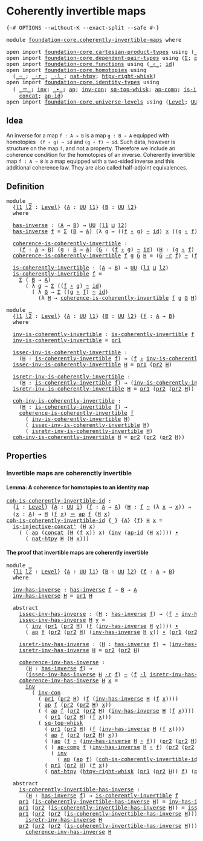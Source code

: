 # Coherently invertible maps

<pre class="Agda"><a id="39" class="Symbol">{-#</a> <a id="43" class="Keyword">OPTIONS</a> <a id="51" class="Pragma">--without-K</a> <a id="63" class="Pragma">--exact-split</a> <a id="77" class="Pragma">--safe</a> <a id="84" class="Symbol">#-}</a>

<a id="89" class="Keyword">module</a> <a id="96" href="foundation-core.coherently-invertible-maps.html" class="Module">foundation-core.coherently-invertible-maps</a> <a id="139" class="Keyword">where</a>

<a id="146" class="Keyword">open</a> <a id="151" class="Keyword">import</a> <a id="158" href="foundation-core.cartesian-product-types.html" class="Module">foundation-core.cartesian-product-types</a> <a id="198" class="Keyword">using</a> <a id="204" class="Symbol">(</a><a id="205" href="foundation-core.cartesian-product-types.html#577" class="Function Operator">_×_</a><a id="208" class="Symbol">)</a>
<a id="210" class="Keyword">open</a> <a id="215" class="Keyword">import</a> <a id="222" href="foundation-core.dependent-pair-types.html" class="Module">foundation-core.dependent-pair-types</a> <a id="259" class="Keyword">using</a> <a id="265" class="Symbol">(</a><a id="266" href="foundation-core.dependent-pair-types.html#502" class="Record">Σ</a><a id="267" class="Symbol">;</a> <a id="269" href="foundation-core.dependent-pair-types.html#575" class="InductiveConstructor">pair</a><a id="273" class="Symbol">;</a> <a id="275" href="foundation-core.dependent-pair-types.html#592" class="Field">pr1</a><a id="278" class="Symbol">;</a> <a id="280" href="foundation-core.dependent-pair-types.html#604" class="Field">pr2</a><a id="283" class="Symbol">)</a>
<a id="285" class="Keyword">open</a> <a id="290" class="Keyword">import</a> <a id="297" href="foundation-core.functions.html" class="Module">foundation-core.functions</a> <a id="323" class="Keyword">using</a> <a id="329" class="Symbol">(</a><a id="330" href="foundation-core.functions.html#407" class="Function Operator">_∘_</a><a id="333" class="Symbol">;</a> <a id="335" href="foundation-core.functions.html#309" class="Function">id</a><a id="337" class="Symbol">)</a>
<a id="339" class="Keyword">open</a> <a id="344" class="Keyword">import</a> <a id="351" href="foundation-core.homotopies.html" class="Module">foundation-core.homotopies</a> <a id="378" class="Keyword">using</a>
  <a id="386" class="Symbol">(</a><a id="387" href="foundation-core.homotopies.html#614" class="Function Operator">_~_</a><a id="390" class="Symbol">;</a> <a id="392" href="foundation-core.homotopies.html#2070" class="Function Operator">_·r_</a><a id="396" class="Symbol">;</a> <a id="398" href="foundation-core.homotopies.html#1864" class="Function Operator">_·l_</a><a id="402" class="Symbol">;</a> <a id="404" href="foundation-core.homotopies.html#3526" class="Function">nat-htpy</a><a id="412" class="Symbol">;</a> <a id="414" href="foundation-core.homotopies.html#1888" class="Function">htpy-right-whisk</a><a id="430" class="Symbol">)</a>
<a id="432" class="Keyword">open</a> <a id="437" class="Keyword">import</a> <a id="444" href="foundation-core.identity-types.html" class="Module">foundation-core.identity-types</a> <a id="475" class="Keyword">using</a>
  <a id="483" class="Symbol">(</a> <a id="485" href="foundation-core.identity-types.html#1852" class="Function Operator">_＝_</a><a id="488" class="Symbol">;</a> <a id="490" href="foundation-core.identity-types.html#2716" class="Function">inv</a><a id="493" class="Symbol">;</a> <a id="495" href="foundation-core.identity-types.html#2412" class="Function Operator">_∙_</a><a id="498" class="Symbol">;</a> <a id="500" href="foundation-core.identity-types.html#3990" class="Function">ap</a><a id="502" class="Symbol">;</a> <a id="504" href="foundation-core.identity-types.html#4552" class="Function">inv-con</a><a id="511" class="Symbol">;</a> <a id="513" href="foundation-core.identity-types.html#5372" class="Function">sq-top-whisk</a><a id="525" class="Symbol">;</a> <a id="527" href="foundation-core.identity-types.html#4250" class="Function">ap-comp</a><a id="534" class="Symbol">;</a> <a id="536" href="foundation-core.identity-types.html#3775" class="Function">is-injective-concat&#39;</a><a id="556" class="Symbol">;</a>
    <a id="562" href="foundation-core.identity-types.html#2472" class="Function">concat</a><a id="568" class="Symbol">;</a> <a id="570" href="foundation-core.identity-types.html#4153" class="Function">ap-id</a><a id="575" class="Symbol">)</a>
<a id="577" class="Keyword">open</a> <a id="582" class="Keyword">import</a> <a id="589" href="foundation-core.universe-levels.html" class="Module">foundation-core.universe-levels</a> <a id="621" class="Keyword">using</a> <a id="627" class="Symbol">(</a><a id="628" href="Agda.Primitive.html#597" class="Postulate">Level</a><a id="633" class="Symbol">;</a> <a id="635" href="foundation-core.universe-levels.html#222" class="Primitive">UU</a><a id="637" class="Symbol">;</a> <a id="639" href="Agda.Primitive.html#810" class="Primitive Operator">_⊔_</a><a id="642" class="Symbol">)</a>
</pre>
## Idea

An inverse for a map `f : A → B` is a map `g : B → A` equipped with homotopies `
(f ∘ g) ~ id` and `(g ∘ f) ~ id`. Such data, however is structure on the map `f`, and not a property. Therefore we include an coherence condition for the homotopies of an inverse. Coherently invertible map `f : A → B` is a map equipped with a two-sided inverse and this additional coherence law. They are also called half-adjoint equivalences.

## Definition

<pre class="Agda"><a id="1107" class="Keyword">module</a> <a id="1114" href="foundation-core.coherently-invertible-maps.html#1114" class="Module">_</a>
  <a id="1118" class="Symbol">{</a><a id="1119" href="foundation-core.coherently-invertible-maps.html#1119" class="Bound">l1</a> <a id="1122" href="foundation-core.coherently-invertible-maps.html#1122" class="Bound">l2</a> <a id="1125" class="Symbol">:</a> <a id="1127" href="Agda.Primitive.html#597" class="Postulate">Level</a><a id="1132" class="Symbol">}</a> <a id="1134" class="Symbol">{</a><a id="1135" href="foundation-core.coherently-invertible-maps.html#1135" class="Bound">A</a> <a id="1137" class="Symbol">:</a> <a id="1139" href="foundation-core.universe-levels.html#222" class="Primitive">UU</a> <a id="1142" href="foundation-core.coherently-invertible-maps.html#1119" class="Bound">l1</a><a id="1144" class="Symbol">}</a> <a id="1146" class="Symbol">{</a><a id="1147" href="foundation-core.coherently-invertible-maps.html#1147" class="Bound">B</a> <a id="1149" class="Symbol">:</a> <a id="1151" href="foundation-core.universe-levels.html#222" class="Primitive">UU</a> <a id="1154" href="foundation-core.coherently-invertible-maps.html#1122" class="Bound">l2</a><a id="1156" class="Symbol">}</a>
  <a id="1160" class="Keyword">where</a>

  <a id="1169" href="foundation-core.coherently-invertible-maps.html#1169" class="Function">has-inverse</a> <a id="1181" class="Symbol">:</a> <a id="1183" class="Symbol">(</a><a id="1184" href="foundation-core.coherently-invertible-maps.html#1135" class="Bound">A</a> <a id="1186" class="Symbol">→</a> <a id="1188" href="foundation-core.coherently-invertible-maps.html#1147" class="Bound">B</a><a id="1189" class="Symbol">)</a> <a id="1191" class="Symbol">→</a> <a id="1193" href="foundation-core.universe-levels.html#222" class="Primitive">UU</a> <a id="1196" class="Symbol">(</a><a id="1197" href="foundation-core.coherently-invertible-maps.html#1119" class="Bound">l1</a> <a id="1200" href="Agda.Primitive.html#810" class="Primitive Operator">⊔</a> <a id="1202" href="foundation-core.coherently-invertible-maps.html#1122" class="Bound">l2</a><a id="1204" class="Symbol">)</a>
  <a id="1208" href="foundation-core.coherently-invertible-maps.html#1169" class="Function">has-inverse</a> <a id="1220" href="foundation-core.coherently-invertible-maps.html#1220" class="Bound">f</a> <a id="1222" class="Symbol">=</a> <a id="1224" href="foundation-core.dependent-pair-types.html#502" class="Record">Σ</a> <a id="1226" class="Symbol">(</a><a id="1227" href="foundation-core.coherently-invertible-maps.html#1147" class="Bound">B</a> <a id="1229" class="Symbol">→</a> <a id="1231" href="foundation-core.coherently-invertible-maps.html#1135" class="Bound">A</a><a id="1232" class="Symbol">)</a> <a id="1234" class="Symbol">(λ</a> <a id="1237" href="foundation-core.coherently-invertible-maps.html#1237" class="Bound">g</a> <a id="1239" class="Symbol">→</a> <a id="1241" class="Symbol">((</a><a id="1243" href="foundation-core.coherently-invertible-maps.html#1220" class="Bound">f</a> <a id="1245" href="foundation-core.functions.html#407" class="Function Operator">∘</a> <a id="1247" href="foundation-core.coherently-invertible-maps.html#1237" class="Bound">g</a><a id="1248" class="Symbol">)</a> <a id="1250" href="foundation-core.homotopies.html#614" class="Function Operator">~</a> <a id="1252" href="foundation-core.functions.html#309" class="Function">id</a><a id="1254" class="Symbol">)</a> <a id="1256" href="foundation-core.cartesian-product-types.html#577" class="Function Operator">×</a> <a id="1258" class="Symbol">((</a><a id="1260" href="foundation-core.coherently-invertible-maps.html#1237" class="Bound">g</a> <a id="1262" href="foundation-core.functions.html#407" class="Function Operator">∘</a> <a id="1264" href="foundation-core.coherently-invertible-maps.html#1220" class="Bound">f</a><a id="1265" class="Symbol">)</a> <a id="1267" href="foundation-core.homotopies.html#614" class="Function Operator">~</a> <a id="1269" href="foundation-core.functions.html#309" class="Function">id</a><a id="1271" class="Symbol">))</a>
  
  <a id="1279" href="foundation-core.coherently-invertible-maps.html#1279" class="Function">coherence-is-coherently-invertible</a> <a id="1314" class="Symbol">:</a>
    <a id="1320" class="Symbol">(</a><a id="1321" href="foundation-core.coherently-invertible-maps.html#1321" class="Bound">f</a> <a id="1323" class="Symbol">:</a> <a id="1325" href="foundation-core.coherently-invertible-maps.html#1135" class="Bound">A</a> <a id="1327" class="Symbol">→</a> <a id="1329" href="foundation-core.coherently-invertible-maps.html#1147" class="Bound">B</a><a id="1330" class="Symbol">)</a> <a id="1332" class="Symbol">(</a><a id="1333" href="foundation-core.coherently-invertible-maps.html#1333" class="Bound">g</a> <a id="1335" class="Symbol">:</a> <a id="1337" href="foundation-core.coherently-invertible-maps.html#1147" class="Bound">B</a> <a id="1339" class="Symbol">→</a> <a id="1341" href="foundation-core.coherently-invertible-maps.html#1135" class="Bound">A</a><a id="1342" class="Symbol">)</a> <a id="1344" class="Symbol">(</a><a id="1345" href="foundation-core.coherently-invertible-maps.html#1345" class="Bound">G</a> <a id="1347" class="Symbol">:</a> <a id="1349" class="Symbol">(</a><a id="1350" href="foundation-core.coherently-invertible-maps.html#1321" class="Bound">f</a> <a id="1352" href="foundation-core.functions.html#407" class="Function Operator">∘</a> <a id="1354" href="foundation-core.coherently-invertible-maps.html#1333" class="Bound">g</a><a id="1355" class="Symbol">)</a> <a id="1357" href="foundation-core.homotopies.html#614" class="Function Operator">~</a> <a id="1359" href="foundation-core.functions.html#309" class="Function">id</a><a id="1361" class="Symbol">)</a> <a id="1363" class="Symbol">(</a><a id="1364" href="foundation-core.coherently-invertible-maps.html#1364" class="Bound">H</a> <a id="1366" class="Symbol">:</a> <a id="1368" class="Symbol">(</a><a id="1369" href="foundation-core.coherently-invertible-maps.html#1333" class="Bound">g</a> <a id="1371" href="foundation-core.functions.html#407" class="Function Operator">∘</a> <a id="1373" href="foundation-core.coherently-invertible-maps.html#1321" class="Bound">f</a><a id="1374" class="Symbol">)</a> <a id="1376" href="foundation-core.homotopies.html#614" class="Function Operator">~</a> <a id="1378" href="foundation-core.functions.html#309" class="Function">id</a><a id="1380" class="Symbol">)</a> <a id="1382" class="Symbol">→</a> <a id="1384" href="foundation-core.universe-levels.html#222" class="Primitive">UU</a> <a id="1387" class="Symbol">(</a><a id="1388" href="foundation-core.coherently-invertible-maps.html#1119" class="Bound">l1</a> <a id="1391" href="Agda.Primitive.html#810" class="Primitive Operator">⊔</a> <a id="1393" href="foundation-core.coherently-invertible-maps.html#1122" class="Bound">l2</a><a id="1395" class="Symbol">)</a>
  <a id="1399" href="foundation-core.coherently-invertible-maps.html#1279" class="Function">coherence-is-coherently-invertible</a> <a id="1434" href="foundation-core.coherently-invertible-maps.html#1434" class="Bound">f</a> <a id="1436" href="foundation-core.coherently-invertible-maps.html#1436" class="Bound">g</a> <a id="1438" href="foundation-core.coherently-invertible-maps.html#1438" class="Bound">G</a> <a id="1440" href="foundation-core.coherently-invertible-maps.html#1440" class="Bound">H</a> <a id="1442" class="Symbol">=</a> <a id="1444" class="Symbol">(</a><a id="1445" href="foundation-core.coherently-invertible-maps.html#1438" class="Bound">G</a> <a id="1447" href="foundation-core.homotopies.html#2070" class="Function Operator">·r</a> <a id="1450" href="foundation-core.coherently-invertible-maps.html#1434" class="Bound">f</a><a id="1451" class="Symbol">)</a> <a id="1453" href="foundation-core.homotopies.html#614" class="Function Operator">~</a> <a id="1455" class="Symbol">(</a><a id="1456" href="foundation-core.coherently-invertible-maps.html#1434" class="Bound">f</a> <a id="1458" href="foundation-core.homotopies.html#1864" class="Function Operator">·l</a> <a id="1461" href="foundation-core.coherently-invertible-maps.html#1440" class="Bound">H</a><a id="1462" class="Symbol">)</a>

  <a id="1467" href="foundation-core.coherently-invertible-maps.html#1467" class="Function">is-coherently-invertible</a> <a id="1492" class="Symbol">:</a> <a id="1494" class="Symbol">(</a><a id="1495" href="foundation-core.coherently-invertible-maps.html#1135" class="Bound">A</a> <a id="1497" class="Symbol">→</a> <a id="1499" href="foundation-core.coherently-invertible-maps.html#1147" class="Bound">B</a><a id="1500" class="Symbol">)</a> <a id="1502" class="Symbol">→</a> <a id="1504" href="foundation-core.universe-levels.html#222" class="Primitive">UU</a> <a id="1507" class="Symbol">(</a><a id="1508" href="foundation-core.coherently-invertible-maps.html#1119" class="Bound">l1</a> <a id="1511" href="Agda.Primitive.html#810" class="Primitive Operator">⊔</a> <a id="1513" href="foundation-core.coherently-invertible-maps.html#1122" class="Bound">l2</a><a id="1515" class="Symbol">)</a>
  <a id="1519" href="foundation-core.coherently-invertible-maps.html#1467" class="Function">is-coherently-invertible</a> <a id="1544" href="foundation-core.coherently-invertible-maps.html#1544" class="Bound">f</a> <a id="1546" class="Symbol">=</a>
    <a id="1552" href="foundation-core.dependent-pair-types.html#502" class="Record">Σ</a> <a id="1554" class="Symbol">(</a> <a id="1556" href="foundation-core.coherently-invertible-maps.html#1147" class="Bound">B</a> <a id="1558" class="Symbol">→</a> <a id="1560" href="foundation-core.coherently-invertible-maps.html#1135" class="Bound">A</a><a id="1561" class="Symbol">)</a>
      <a id="1569" class="Symbol">(</a> <a id="1571" class="Symbol">λ</a> <a id="1573" href="foundation-core.coherently-invertible-maps.html#1573" class="Bound">g</a> <a id="1575" class="Symbol">→</a> <a id="1577" href="foundation-core.dependent-pair-types.html#502" class="Record">Σ</a> <a id="1579" class="Symbol">((</a><a id="1581" href="foundation-core.coherently-invertible-maps.html#1544" class="Bound">f</a> <a id="1583" href="foundation-core.functions.html#407" class="Function Operator">∘</a> <a id="1585" href="foundation-core.coherently-invertible-maps.html#1573" class="Bound">g</a><a id="1586" class="Symbol">)</a> <a id="1588" href="foundation-core.homotopies.html#614" class="Function Operator">~</a> <a id="1590" href="foundation-core.functions.html#309" class="Function">id</a><a id="1592" class="Symbol">)</a>
        <a id="1602" class="Symbol">(</a> <a id="1604" class="Symbol">λ</a> <a id="1606" href="foundation-core.coherently-invertible-maps.html#1606" class="Bound">G</a> <a id="1608" class="Symbol">→</a> <a id="1610" href="foundation-core.dependent-pair-types.html#502" class="Record">Σ</a> <a id="1612" class="Symbol">((</a><a id="1614" href="foundation-core.coherently-invertible-maps.html#1573" class="Bound">g</a> <a id="1616" href="foundation-core.functions.html#407" class="Function Operator">∘</a> <a id="1618" href="foundation-core.coherently-invertible-maps.html#1544" class="Bound">f</a><a id="1619" class="Symbol">)</a> <a id="1621" href="foundation-core.homotopies.html#614" class="Function Operator">~</a> <a id="1623" href="foundation-core.functions.html#309" class="Function">id</a><a id="1625" class="Symbol">)</a>
          <a id="1637" class="Symbol">(λ</a> <a id="1640" href="foundation-core.coherently-invertible-maps.html#1640" class="Bound">H</a> <a id="1642" class="Symbol">→</a> <a id="1644" href="foundation-core.coherently-invertible-maps.html#1279" class="Function">coherence-is-coherently-invertible</a> <a id="1679" href="foundation-core.coherently-invertible-maps.html#1544" class="Bound">f</a> <a id="1681" href="foundation-core.coherently-invertible-maps.html#1573" class="Bound">g</a> <a id="1683" href="foundation-core.coherently-invertible-maps.html#1606" class="Bound">G</a> <a id="1685" href="foundation-core.coherently-invertible-maps.html#1640" class="Bound">H</a><a id="1686" class="Symbol">)))</a>

<a id="1691" class="Keyword">module</a> <a id="1698" href="foundation-core.coherently-invertible-maps.html#1698" class="Module">_</a>
  <a id="1702" class="Symbol">{</a><a id="1703" href="foundation-core.coherently-invertible-maps.html#1703" class="Bound">l1</a> <a id="1706" href="foundation-core.coherently-invertible-maps.html#1706" class="Bound">l2</a> <a id="1709" class="Symbol">:</a> <a id="1711" href="Agda.Primitive.html#597" class="Postulate">Level</a><a id="1716" class="Symbol">}</a> <a id="1718" class="Symbol">{</a><a id="1719" href="foundation-core.coherently-invertible-maps.html#1719" class="Bound">A</a> <a id="1721" class="Symbol">:</a> <a id="1723" href="foundation-core.universe-levels.html#222" class="Primitive">UU</a> <a id="1726" href="foundation-core.coherently-invertible-maps.html#1703" class="Bound">l1</a><a id="1728" class="Symbol">}</a> <a id="1730" class="Symbol">{</a><a id="1731" href="foundation-core.coherently-invertible-maps.html#1731" class="Bound">B</a> <a id="1733" class="Symbol">:</a> <a id="1735" href="foundation-core.universe-levels.html#222" class="Primitive">UU</a> <a id="1738" href="foundation-core.coherently-invertible-maps.html#1706" class="Bound">l2</a><a id="1740" class="Symbol">}</a> <a id="1742" class="Symbol">{</a><a id="1743" href="foundation-core.coherently-invertible-maps.html#1743" class="Bound">f</a> <a id="1745" class="Symbol">:</a> <a id="1747" href="foundation-core.coherently-invertible-maps.html#1719" class="Bound">A</a> <a id="1749" class="Symbol">→</a> <a id="1751" href="foundation-core.coherently-invertible-maps.html#1731" class="Bound">B</a><a id="1752" class="Symbol">}</a>
  <a id="1756" class="Keyword">where</a>

  <a id="1765" href="foundation-core.coherently-invertible-maps.html#1765" class="Function">inv-is-coherently-invertible</a> <a id="1794" class="Symbol">:</a> <a id="1796" href="foundation-core.coherently-invertible-maps.html#1467" class="Function">is-coherently-invertible</a> <a id="1821" href="foundation-core.coherently-invertible-maps.html#1743" class="Bound">f</a> <a id="1823" class="Symbol">→</a> <a id="1825" href="foundation-core.coherently-invertible-maps.html#1731" class="Bound">B</a> <a id="1827" class="Symbol">→</a> <a id="1829" href="foundation-core.coherently-invertible-maps.html#1719" class="Bound">A</a>
  <a id="1833" href="foundation-core.coherently-invertible-maps.html#1765" class="Function">inv-is-coherently-invertible</a> <a id="1862" class="Symbol">=</a> <a id="1864" href="foundation-core.dependent-pair-types.html#592" class="Field">pr1</a>

  <a id="1871" href="foundation-core.coherently-invertible-maps.html#1871" class="Function">issec-inv-is-coherently-invertible</a> <a id="1906" class="Symbol">:</a>
    <a id="1912" class="Symbol">(</a><a id="1913" href="foundation-core.coherently-invertible-maps.html#1913" class="Bound">H</a> <a id="1915" class="Symbol">:</a> <a id="1917" href="foundation-core.coherently-invertible-maps.html#1467" class="Function">is-coherently-invertible</a> <a id="1942" href="foundation-core.coherently-invertible-maps.html#1743" class="Bound">f</a><a id="1943" class="Symbol">)</a> <a id="1945" class="Symbol">→</a> <a id="1947" class="Symbol">(</a><a id="1948" href="foundation-core.coherently-invertible-maps.html#1743" class="Bound">f</a> <a id="1950" href="foundation-core.functions.html#407" class="Function Operator">∘</a> <a id="1952" href="foundation-core.coherently-invertible-maps.html#1765" class="Function">inv-is-coherently-invertible</a> <a id="1981" href="foundation-core.coherently-invertible-maps.html#1913" class="Bound">H</a><a id="1982" class="Symbol">)</a> <a id="1984" href="foundation-core.homotopies.html#614" class="Function Operator">~</a> <a id="1986" href="foundation-core.functions.html#309" class="Function">id</a>
  <a id="1991" href="foundation-core.coherently-invertible-maps.html#1871" class="Function">issec-inv-is-coherently-invertible</a> <a id="2026" href="foundation-core.coherently-invertible-maps.html#2026" class="Bound">H</a> <a id="2028" class="Symbol">=</a> <a id="2030" href="foundation-core.dependent-pair-types.html#592" class="Field">pr1</a> <a id="2034" class="Symbol">(</a><a id="2035" href="foundation-core.dependent-pair-types.html#604" class="Field">pr2</a> <a id="2039" href="foundation-core.coherently-invertible-maps.html#2026" class="Bound">H</a><a id="2040" class="Symbol">)</a>
  
  <a id="2047" href="foundation-core.coherently-invertible-maps.html#2047" class="Function">isretr-inv-is-coherently-invertible</a> <a id="2083" class="Symbol">:</a>
    <a id="2089" class="Symbol">(</a><a id="2090" href="foundation-core.coherently-invertible-maps.html#2090" class="Bound">H</a> <a id="2092" class="Symbol">:</a> <a id="2094" href="foundation-core.coherently-invertible-maps.html#1467" class="Function">is-coherently-invertible</a> <a id="2119" href="foundation-core.coherently-invertible-maps.html#1743" class="Bound">f</a><a id="2120" class="Symbol">)</a> <a id="2122" class="Symbol">→</a> <a id="2124" class="Symbol">(</a><a id="2125" href="foundation-core.coherently-invertible-maps.html#1765" class="Function">inv-is-coherently-invertible</a> <a id="2154" href="foundation-core.coherently-invertible-maps.html#2090" class="Bound">H</a> <a id="2156" href="foundation-core.functions.html#407" class="Function Operator">∘</a> <a id="2158" href="foundation-core.coherently-invertible-maps.html#1743" class="Bound">f</a><a id="2159" class="Symbol">)</a> <a id="2161" href="foundation-core.homotopies.html#614" class="Function Operator">~</a> <a id="2163" href="foundation-core.functions.html#309" class="Function">id</a>
  <a id="2168" href="foundation-core.coherently-invertible-maps.html#2047" class="Function">isretr-inv-is-coherently-invertible</a> <a id="2204" href="foundation-core.coherently-invertible-maps.html#2204" class="Bound">H</a> <a id="2206" class="Symbol">=</a> <a id="2208" href="foundation-core.dependent-pair-types.html#592" class="Field">pr1</a> <a id="2212" class="Symbol">(</a><a id="2213" href="foundation-core.dependent-pair-types.html#604" class="Field">pr2</a> <a id="2217" class="Symbol">(</a><a id="2218" href="foundation-core.dependent-pair-types.html#604" class="Field">pr2</a> <a id="2222" href="foundation-core.coherently-invertible-maps.html#2204" class="Bound">H</a><a id="2223" class="Symbol">))</a>

  <a id="2229" href="foundation-core.coherently-invertible-maps.html#2229" class="Function">coh-inv-is-coherently-invertible</a> <a id="2262" class="Symbol">:</a>
    <a id="2268" class="Symbol">(</a><a id="2269" href="foundation-core.coherently-invertible-maps.html#2269" class="Bound">H</a> <a id="2271" class="Symbol">:</a> <a id="2273" href="foundation-core.coherently-invertible-maps.html#1467" class="Function">is-coherently-invertible</a> <a id="2298" href="foundation-core.coherently-invertible-maps.html#1743" class="Bound">f</a><a id="2299" class="Symbol">)</a> <a id="2301" class="Symbol">→</a>
    <a id="2307" href="foundation-core.coherently-invertible-maps.html#1279" class="Function">coherence-is-coherently-invertible</a> <a id="2342" href="foundation-core.coherently-invertible-maps.html#1743" class="Bound">f</a>
      <a id="2350" class="Symbol">(</a> <a id="2352" href="foundation-core.coherently-invertible-maps.html#1765" class="Function">inv-is-coherently-invertible</a> <a id="2381" href="foundation-core.coherently-invertible-maps.html#2269" class="Bound">H</a><a id="2382" class="Symbol">)</a>
      <a id="2390" class="Symbol">(</a> <a id="2392" href="foundation-core.coherently-invertible-maps.html#1871" class="Function">issec-inv-is-coherently-invertible</a> <a id="2427" href="foundation-core.coherently-invertible-maps.html#2269" class="Bound">H</a><a id="2428" class="Symbol">)</a>
      <a id="2436" class="Symbol">(</a> <a id="2438" href="foundation-core.coherently-invertible-maps.html#2047" class="Function">isretr-inv-is-coherently-invertible</a> <a id="2474" href="foundation-core.coherently-invertible-maps.html#2269" class="Bound">H</a><a id="2475" class="Symbol">)</a>
  <a id="2479" href="foundation-core.coherently-invertible-maps.html#2229" class="Function">coh-inv-is-coherently-invertible</a> <a id="2512" href="foundation-core.coherently-invertible-maps.html#2512" class="Bound">H</a> <a id="2514" class="Symbol">=</a> <a id="2516" href="foundation-core.dependent-pair-types.html#604" class="Field">pr2</a> <a id="2520" class="Symbol">(</a><a id="2521" href="foundation-core.dependent-pair-types.html#604" class="Field">pr2</a> <a id="2525" class="Symbol">(</a><a id="2526" href="foundation-core.dependent-pair-types.html#604" class="Field">pr2</a> <a id="2530" href="foundation-core.coherently-invertible-maps.html#2512" class="Bound">H</a><a id="2531" class="Symbol">))</a>
</pre>
## Properties

### Invertible maps are coherenctly invertible

#### Lemma: A coherence for homotopies to an identity map

<pre class="Agda"><a id="coh-is-coherently-invertible-id"></a><a id="2669" href="foundation-core.coherently-invertible-maps.html#2669" class="Function">coh-is-coherently-invertible-id</a> <a id="2701" class="Symbol">:</a>
  <a id="2705" class="Symbol">{</a><a id="2706" href="foundation-core.coherently-invertible-maps.html#2706" class="Bound">i</a> <a id="2708" class="Symbol">:</a> <a id="2710" href="Agda.Primitive.html#597" class="Postulate">Level</a><a id="2715" class="Symbol">}</a> <a id="2717" class="Symbol">{</a><a id="2718" href="foundation-core.coherently-invertible-maps.html#2718" class="Bound">A</a> <a id="2720" class="Symbol">:</a> <a id="2722" href="foundation-core.universe-levels.html#222" class="Primitive">UU</a> <a id="2725" href="foundation-core.coherently-invertible-maps.html#2706" class="Bound">i</a><a id="2726" class="Symbol">}</a> <a id="2728" class="Symbol">{</a><a id="2729" href="foundation-core.coherently-invertible-maps.html#2729" class="Bound">f</a> <a id="2731" class="Symbol">:</a> <a id="2733" href="foundation-core.coherently-invertible-maps.html#2718" class="Bound">A</a> <a id="2735" class="Symbol">→</a> <a id="2737" href="foundation-core.coherently-invertible-maps.html#2718" class="Bound">A</a><a id="2738" class="Symbol">}</a> <a id="2740" class="Symbol">(</a><a id="2741" href="foundation-core.coherently-invertible-maps.html#2741" class="Bound">H</a> <a id="2743" class="Symbol">:</a> <a id="2745" href="foundation-core.coherently-invertible-maps.html#2729" class="Bound">f</a> <a id="2747" href="foundation-core.homotopies.html#614" class="Function Operator">~</a> <a id="2749" class="Symbol">(λ</a> <a id="2752" href="foundation-core.coherently-invertible-maps.html#2752" class="Bound">x</a> <a id="2754" class="Symbol">→</a> <a id="2756" href="foundation-core.coherently-invertible-maps.html#2752" class="Bound">x</a><a id="2757" class="Symbol">))</a> <a id="2760" class="Symbol">→</a>
  <a id="2764" class="Symbol">(</a><a id="2765" href="foundation-core.coherently-invertible-maps.html#2765" class="Bound">x</a> <a id="2767" class="Symbol">:</a> <a id="2769" href="foundation-core.coherently-invertible-maps.html#2718" class="Bound">A</a><a id="2770" class="Symbol">)</a> <a id="2772" class="Symbol">→</a> <a id="2774" href="foundation-core.coherently-invertible-maps.html#2741" class="Bound">H</a> <a id="2776" class="Symbol">(</a><a id="2777" href="foundation-core.coherently-invertible-maps.html#2729" class="Bound">f</a> <a id="2779" href="foundation-core.coherently-invertible-maps.html#2765" class="Bound">x</a><a id="2780" class="Symbol">)</a> <a id="2782" href="foundation-core.identity-types.html#1852" class="Function Operator">＝</a> <a id="2784" href="foundation-core.identity-types.html#3990" class="Function">ap</a> <a id="2787" href="foundation-core.coherently-invertible-maps.html#2729" class="Bound">f</a> <a id="2789" class="Symbol">(</a><a id="2790" href="foundation-core.coherently-invertible-maps.html#2741" class="Bound">H</a> <a id="2792" href="foundation-core.coherently-invertible-maps.html#2765" class="Bound">x</a><a id="2793" class="Symbol">)</a>
<a id="2795" href="foundation-core.coherently-invertible-maps.html#2669" class="Function">coh-is-coherently-invertible-id</a> <a id="2827" class="Symbol">{_}</a> <a id="2831" class="Symbol">{</a><a id="2832" href="foundation-core.coherently-invertible-maps.html#2832" class="Bound">A</a><a id="2833" class="Symbol">}</a> <a id="2835" class="Symbol">{</a><a id="2836" href="foundation-core.coherently-invertible-maps.html#2836" class="Bound">f</a><a id="2837" class="Symbol">}</a> <a id="2839" href="foundation-core.coherently-invertible-maps.html#2839" class="Bound">H</a> <a id="2841" href="foundation-core.coherently-invertible-maps.html#2841" class="Bound">x</a> <a id="2843" class="Symbol">=</a>
  <a id="2847" href="foundation-core.identity-types.html#3775" class="Function">is-injective-concat&#39;</a> <a id="2868" class="Symbol">(</a><a id="2869" href="foundation-core.coherently-invertible-maps.html#2839" class="Bound">H</a> <a id="2871" href="foundation-core.coherently-invertible-maps.html#2841" class="Bound">x</a><a id="2872" class="Symbol">)</a>
    <a id="2878" class="Symbol">(</a> <a id="2880" class="Symbol">(</a> <a id="2882" href="foundation-core.identity-types.html#3990" class="Function">ap</a> <a id="2885" class="Symbol">(</a><a id="2886" href="foundation-core.identity-types.html#2472" class="Function">concat</a> <a id="2893" class="Symbol">(</a><a id="2894" href="foundation-core.coherently-invertible-maps.html#2839" class="Bound">H</a> <a id="2896" class="Symbol">(</a><a id="2897" href="foundation-core.coherently-invertible-maps.html#2836" class="Bound">f</a> <a id="2899" href="foundation-core.coherently-invertible-maps.html#2841" class="Bound">x</a><a id="2900" class="Symbol">))</a> <a id="2903" href="foundation-core.coherently-invertible-maps.html#2841" class="Bound">x</a><a id="2904" class="Symbol">)</a> <a id="2906" class="Symbol">(</a><a id="2907" href="foundation-core.identity-types.html#2716" class="Function">inv</a> <a id="2911" class="Symbol">(</a><a id="2912" href="foundation-core.identity-types.html#4153" class="Function">ap-id</a> <a id="2918" class="Symbol">(</a><a id="2919" href="foundation-core.coherently-invertible-maps.html#2839" class="Bound">H</a> <a id="2921" href="foundation-core.coherently-invertible-maps.html#2841" class="Bound">x</a><a id="2922" class="Symbol">))))</a> <a id="2927" href="foundation-core.identity-types.html#2412" class="Function Operator">∙</a>
      <a id="2935" class="Symbol">(</a> <a id="2937" href="foundation-core.homotopies.html#3526" class="Function">nat-htpy</a> <a id="2946" href="foundation-core.coherently-invertible-maps.html#2839" class="Bound">H</a> <a id="2948" class="Symbol">(</a><a id="2949" href="foundation-core.coherently-invertible-maps.html#2839" class="Bound">H</a> <a id="2951" href="foundation-core.coherently-invertible-maps.html#2841" class="Bound">x</a><a id="2952" class="Symbol">)))</a>
</pre>
#### The proof that invertible maps are coherently invertible

<pre class="Agda"><a id="3032" class="Keyword">module</a> <a id="3039" href="foundation-core.coherently-invertible-maps.html#3039" class="Module">_</a>
  <a id="3043" class="Symbol">{</a><a id="3044" href="foundation-core.coherently-invertible-maps.html#3044" class="Bound">l1</a> <a id="3047" href="foundation-core.coherently-invertible-maps.html#3047" class="Bound">l2</a> <a id="3050" class="Symbol">:</a> <a id="3052" href="Agda.Primitive.html#597" class="Postulate">Level</a><a id="3057" class="Symbol">}</a> <a id="3059" class="Symbol">{</a><a id="3060" href="foundation-core.coherently-invertible-maps.html#3060" class="Bound">A</a> <a id="3062" class="Symbol">:</a> <a id="3064" href="foundation-core.universe-levels.html#222" class="Primitive">UU</a> <a id="3067" href="foundation-core.coherently-invertible-maps.html#3044" class="Bound">l1</a><a id="3069" class="Symbol">}</a> <a id="3071" class="Symbol">{</a><a id="3072" href="foundation-core.coherently-invertible-maps.html#3072" class="Bound">B</a> <a id="3074" class="Symbol">:</a> <a id="3076" href="foundation-core.universe-levels.html#222" class="Primitive">UU</a> <a id="3079" href="foundation-core.coherently-invertible-maps.html#3047" class="Bound">l2</a><a id="3081" class="Symbol">}</a> <a id="3083" class="Symbol">{</a><a id="3084" href="foundation-core.coherently-invertible-maps.html#3084" class="Bound">f</a> <a id="3086" class="Symbol">:</a> <a id="3088" href="foundation-core.coherently-invertible-maps.html#3060" class="Bound">A</a> <a id="3090" class="Symbol">→</a> <a id="3092" href="foundation-core.coherently-invertible-maps.html#3072" class="Bound">B</a><a id="3093" class="Symbol">}</a>
  <a id="3097" class="Keyword">where</a>
  
  <a id="3108" href="foundation-core.coherently-invertible-maps.html#3108" class="Function">inv-has-inverse</a> <a id="3124" class="Symbol">:</a> <a id="3126" href="foundation-core.coherently-invertible-maps.html#1169" class="Function">has-inverse</a> <a id="3138" href="foundation-core.coherently-invertible-maps.html#3084" class="Bound">f</a> <a id="3140" class="Symbol">→</a> <a id="3142" href="foundation-core.coherently-invertible-maps.html#3072" class="Bound">B</a> <a id="3144" class="Symbol">→</a> <a id="3146" href="foundation-core.coherently-invertible-maps.html#3060" class="Bound">A</a>
  <a id="3150" href="foundation-core.coherently-invertible-maps.html#3108" class="Function">inv-has-inverse</a> <a id="3166" href="foundation-core.coherently-invertible-maps.html#3166" class="Bound">H</a> <a id="3168" class="Symbol">=</a> <a id="3170" href="foundation-core.dependent-pair-types.html#592" class="Field">pr1</a> <a id="3174" href="foundation-core.coherently-invertible-maps.html#3166" class="Bound">H</a>

  <a id="3179" class="Keyword">abstract</a>
    <a id="3192" href="foundation-core.coherently-invertible-maps.html#3192" class="Function">issec-inv-has-inverse</a> <a id="3214" class="Symbol">:</a> <a id="3216" class="Symbol">(</a><a id="3217" href="foundation-core.coherently-invertible-maps.html#3217" class="Bound">H</a> <a id="3219" class="Symbol">:</a> <a id="3221" href="foundation-core.coherently-invertible-maps.html#1169" class="Function">has-inverse</a> <a id="3233" href="foundation-core.coherently-invertible-maps.html#3084" class="Bound">f</a><a id="3234" class="Symbol">)</a> <a id="3236" class="Symbol">→</a> <a id="3238" class="Symbol">(</a><a id="3239" href="foundation-core.coherently-invertible-maps.html#3084" class="Bound">f</a> <a id="3241" href="foundation-core.functions.html#407" class="Function Operator">∘</a> <a id="3243" href="foundation-core.coherently-invertible-maps.html#3108" class="Function">inv-has-inverse</a> <a id="3259" href="foundation-core.coherently-invertible-maps.html#3217" class="Bound">H</a><a id="3260" class="Symbol">)</a> <a id="3262" href="foundation-core.homotopies.html#614" class="Function Operator">~</a> <a id="3264" href="foundation-core.functions.html#309" class="Function">id</a>
    <a id="3271" href="foundation-core.coherently-invertible-maps.html#3192" class="Function">issec-inv-has-inverse</a> <a id="3293" href="foundation-core.coherently-invertible-maps.html#3293" class="Bound">H</a> <a id="3295" href="foundation-core.coherently-invertible-maps.html#3295" class="Bound">y</a> <a id="3297" class="Symbol">=</a>
      <a id="3305" class="Symbol">(</a> <a id="3307" href="foundation-core.identity-types.html#2716" class="Function">inv</a> <a id="3311" class="Symbol">(</a><a id="3312" href="foundation-core.dependent-pair-types.html#592" class="Field">pr1</a> <a id="3316" class="Symbol">(</a><a id="3317" href="foundation-core.dependent-pair-types.html#604" class="Field">pr2</a> <a id="3321" href="foundation-core.coherently-invertible-maps.html#3293" class="Bound">H</a><a id="3322" class="Symbol">)</a> <a id="3324" class="Symbol">(</a><a id="3325" href="foundation-core.coherently-invertible-maps.html#3084" class="Bound">f</a> <a id="3327" class="Symbol">(</a><a id="3328" href="foundation-core.coherently-invertible-maps.html#3108" class="Function">inv-has-inverse</a> <a id="3344" href="foundation-core.coherently-invertible-maps.html#3293" class="Bound">H</a> <a id="3346" href="foundation-core.coherently-invertible-maps.html#3295" class="Bound">y</a><a id="3347" class="Symbol">))))</a> <a id="3352" href="foundation-core.identity-types.html#2412" class="Function Operator">∙</a>
      <a id="3360" class="Symbol">(</a> <a id="3362" href="foundation-core.identity-types.html#3990" class="Function">ap</a> <a id="3365" href="foundation-core.coherently-invertible-maps.html#3084" class="Bound">f</a> <a id="3367" class="Symbol">(</a><a id="3368" href="foundation-core.dependent-pair-types.html#604" class="Field">pr2</a> <a id="3372" class="Symbol">(</a><a id="3373" href="foundation-core.dependent-pair-types.html#604" class="Field">pr2</a> <a id="3377" href="foundation-core.coherently-invertible-maps.html#3293" class="Bound">H</a><a id="3378" class="Symbol">)</a> <a id="3380" class="Symbol">(</a><a id="3381" href="foundation-core.coherently-invertible-maps.html#3108" class="Function">inv-has-inverse</a> <a id="3397" href="foundation-core.coherently-invertible-maps.html#3293" class="Bound">H</a> <a id="3399" href="foundation-core.coherently-invertible-maps.html#3295" class="Bound">y</a><a id="3400" class="Symbol">))</a> <a id="3403" href="foundation-core.identity-types.html#2412" class="Function Operator">∙</a> <a id="3405" class="Symbol">(</a><a id="3406" href="foundation-core.dependent-pair-types.html#592" class="Field">pr1</a> <a id="3410" class="Symbol">(</a><a id="3411" href="foundation-core.dependent-pair-types.html#604" class="Field">pr2</a> <a id="3415" href="foundation-core.coherently-invertible-maps.html#3293" class="Bound">H</a><a id="3416" class="Symbol">)</a> <a id="3418" href="foundation-core.coherently-invertible-maps.html#3295" class="Bound">y</a><a id="3419" class="Symbol">))</a>
  
    <a id="3429" href="foundation-core.coherently-invertible-maps.html#3429" class="Function">isretr-inv-has-inverse</a> <a id="3452" class="Symbol">:</a> <a id="3454" class="Symbol">(</a><a id="3455" href="foundation-core.coherently-invertible-maps.html#3455" class="Bound">H</a> <a id="3457" class="Symbol">:</a> <a id="3459" href="foundation-core.coherently-invertible-maps.html#1169" class="Function">has-inverse</a> <a id="3471" href="foundation-core.coherently-invertible-maps.html#3084" class="Bound">f</a><a id="3472" class="Symbol">)</a> <a id="3474" class="Symbol">→</a> <a id="3476" class="Symbol">(</a><a id="3477" href="foundation-core.coherently-invertible-maps.html#3108" class="Function">inv-has-inverse</a> <a id="3493" href="foundation-core.coherently-invertible-maps.html#3455" class="Bound">H</a> <a id="3495" href="foundation-core.functions.html#407" class="Function Operator">∘</a> <a id="3497" href="foundation-core.coherently-invertible-maps.html#3084" class="Bound">f</a><a id="3498" class="Symbol">)</a> <a id="3500" href="foundation-core.homotopies.html#614" class="Function Operator">~</a> <a id="3502" href="foundation-core.functions.html#309" class="Function">id</a>
    <a id="3509" href="foundation-core.coherently-invertible-maps.html#3429" class="Function">isretr-inv-has-inverse</a> <a id="3532" href="foundation-core.coherently-invertible-maps.html#3532" class="Bound">H</a> <a id="3534" class="Symbol">=</a> <a id="3536" href="foundation-core.dependent-pair-types.html#604" class="Field">pr2</a> <a id="3540" class="Symbol">(</a><a id="3541" href="foundation-core.dependent-pair-types.html#604" class="Field">pr2</a> <a id="3545" href="foundation-core.coherently-invertible-maps.html#3532" class="Bound">H</a><a id="3546" class="Symbol">)</a>
  
    <a id="3555" href="foundation-core.coherently-invertible-maps.html#3555" class="Function">coherence-inv-has-inverse</a> <a id="3581" class="Symbol">:</a>
      <a id="3589" class="Symbol">(</a><a id="3590" href="foundation-core.coherently-invertible-maps.html#3590" class="Bound">H</a> <a id="3592" class="Symbol">:</a> <a id="3594" href="foundation-core.coherently-invertible-maps.html#1169" class="Function">has-inverse</a> <a id="3606" href="foundation-core.coherently-invertible-maps.html#3084" class="Bound">f</a><a id="3607" class="Symbol">)</a> <a id="3609" class="Symbol">→</a>
      <a id="3617" class="Symbol">(</a><a id="3618" href="foundation-core.coherently-invertible-maps.html#3192" class="Function">issec-inv-has-inverse</a> <a id="3640" href="foundation-core.coherently-invertible-maps.html#3590" class="Bound">H</a> <a id="3642" href="foundation-core.homotopies.html#2070" class="Function Operator">·r</a> <a id="3645" href="foundation-core.coherently-invertible-maps.html#3084" class="Bound">f</a><a id="3646" class="Symbol">)</a> <a id="3648" href="foundation-core.homotopies.html#614" class="Function Operator">~</a> <a id="3650" class="Symbol">(</a><a id="3651" href="foundation-core.coherently-invertible-maps.html#3084" class="Bound">f</a> <a id="3653" href="foundation-core.homotopies.html#1864" class="Function Operator">·l</a> <a id="3656" href="foundation-core.coherently-invertible-maps.html#3429" class="Function">isretr-inv-has-inverse</a> <a id="3679" href="foundation-core.coherently-invertible-maps.html#3590" class="Bound">H</a><a id="3680" class="Symbol">)</a>
    <a id="3686" href="foundation-core.coherently-invertible-maps.html#3555" class="Function">coherence-inv-has-inverse</a> <a id="3712" href="foundation-core.coherently-invertible-maps.html#3712" class="Bound">H</a> <a id="3714" href="foundation-core.coherently-invertible-maps.html#3714" class="Bound">x</a> <a id="3716" class="Symbol">=</a>
      <a id="3724" href="foundation-core.identity-types.html#2716" class="Function">inv</a>
        <a id="3736" class="Symbol">(</a> <a id="3738" href="foundation-core.identity-types.html#4552" class="Function">inv-con</a>
          <a id="3756" class="Symbol">(</a> <a id="3758" href="foundation-core.dependent-pair-types.html#592" class="Field">pr1</a> <a id="3762" class="Symbol">(</a><a id="3763" href="foundation-core.dependent-pair-types.html#604" class="Field">pr2</a> <a id="3767" href="foundation-core.coherently-invertible-maps.html#3712" class="Bound">H</a><a id="3768" class="Symbol">)</a> <a id="3770" class="Symbol">(</a><a id="3771" href="foundation-core.coherently-invertible-maps.html#3084" class="Bound">f</a> <a id="3773" class="Symbol">(</a><a id="3774" href="foundation-core.coherently-invertible-maps.html#3108" class="Function">inv-has-inverse</a> <a id="3790" href="foundation-core.coherently-invertible-maps.html#3712" class="Bound">H</a> <a id="3792" class="Symbol">(</a><a id="3793" href="foundation-core.coherently-invertible-maps.html#3084" class="Bound">f</a> <a id="3795" href="foundation-core.coherently-invertible-maps.html#3714" class="Bound">x</a><a id="3796" class="Symbol">))))</a>
          <a id="3811" class="Symbol">(</a> <a id="3813" href="foundation-core.identity-types.html#3990" class="Function">ap</a> <a id="3816" href="foundation-core.coherently-invertible-maps.html#3084" class="Bound">f</a> <a id="3818" class="Symbol">(</a><a id="3819" href="foundation-core.dependent-pair-types.html#604" class="Field">pr2</a> <a id="3823" class="Symbol">(</a><a id="3824" href="foundation-core.dependent-pair-types.html#604" class="Field">pr2</a> <a id="3828" href="foundation-core.coherently-invertible-maps.html#3712" class="Bound">H</a><a id="3829" class="Symbol">)</a> <a id="3831" href="foundation-core.coherently-invertible-maps.html#3714" class="Bound">x</a><a id="3832" class="Symbol">))</a>
          <a id="3845" class="Symbol">(</a> <a id="3847" class="Symbol">(</a> <a id="3849" href="foundation-core.identity-types.html#3990" class="Function">ap</a> <a id="3852" href="foundation-core.coherently-invertible-maps.html#3084" class="Bound">f</a> <a id="3854" class="Symbol">(</a><a id="3855" href="foundation-core.dependent-pair-types.html#604" class="Field">pr2</a> <a id="3859" class="Symbol">(</a><a id="3860" href="foundation-core.dependent-pair-types.html#604" class="Field">pr2</a> <a id="3864" href="foundation-core.coherently-invertible-maps.html#3712" class="Bound">H</a><a id="3865" class="Symbol">)</a> <a id="3867" class="Symbol">(</a><a id="3868" href="foundation-core.coherently-invertible-maps.html#3108" class="Function">inv-has-inverse</a> <a id="3884" href="foundation-core.coherently-invertible-maps.html#3712" class="Bound">H</a> <a id="3886" class="Symbol">(</a><a id="3887" href="foundation-core.coherently-invertible-maps.html#3084" class="Bound">f</a> <a id="3889" href="foundation-core.coherently-invertible-maps.html#3714" class="Bound">x</a><a id="3890" class="Symbol">))))</a> <a id="3895" href="foundation-core.identity-types.html#2412" class="Function Operator">∙</a>
            <a id="3909" class="Symbol">(</a> <a id="3911" href="foundation-core.dependent-pair-types.html#592" class="Field">pr1</a> <a id="3915" class="Symbol">(</a><a id="3916" href="foundation-core.dependent-pair-types.html#604" class="Field">pr2</a> <a id="3920" href="foundation-core.coherently-invertible-maps.html#3712" class="Bound">H</a><a id="3921" class="Symbol">)</a> <a id="3923" class="Symbol">(</a><a id="3924" href="foundation-core.coherently-invertible-maps.html#3084" class="Bound">f</a> <a id="3926" href="foundation-core.coherently-invertible-maps.html#3714" class="Bound">x</a><a id="3927" class="Symbol">)))</a>
          <a id="3941" class="Symbol">(</a> <a id="3943" href="foundation-core.identity-types.html#5372" class="Function">sq-top-whisk</a>
            <a id="3968" class="Symbol">(</a> <a id="3970" href="foundation-core.dependent-pair-types.html#592" class="Field">pr1</a> <a id="3974" class="Symbol">(</a><a id="3975" href="foundation-core.dependent-pair-types.html#604" class="Field">pr2</a> <a id="3979" href="foundation-core.coherently-invertible-maps.html#3712" class="Bound">H</a><a id="3980" class="Symbol">)</a> <a id="3982" class="Symbol">(</a><a id="3983" href="foundation-core.coherently-invertible-maps.html#3084" class="Bound">f</a> <a id="3985" class="Symbol">(</a><a id="3986" href="foundation-core.coherently-invertible-maps.html#3108" class="Function">inv-has-inverse</a> <a id="4002" href="foundation-core.coherently-invertible-maps.html#3712" class="Bound">H</a> <a id="4004" class="Symbol">(</a><a id="4005" href="foundation-core.coherently-invertible-maps.html#3084" class="Bound">f</a> <a id="4007" href="foundation-core.coherently-invertible-maps.html#3714" class="Bound">x</a><a id="4008" class="Symbol">))))</a>
            <a id="4025" class="Symbol">(</a> <a id="4027" href="foundation-core.identity-types.html#3990" class="Function">ap</a> <a id="4030" href="foundation-core.coherently-invertible-maps.html#3084" class="Bound">f</a> <a id="4032" class="Symbol">(</a><a id="4033" href="foundation-core.dependent-pair-types.html#604" class="Field">pr2</a> <a id="4037" class="Symbol">(</a><a id="4038" href="foundation-core.dependent-pair-types.html#604" class="Field">pr2</a> <a id="4042" href="foundation-core.coherently-invertible-maps.html#3712" class="Bound">H</a><a id="4043" class="Symbol">)</a> <a id="4045" href="foundation-core.coherently-invertible-maps.html#3714" class="Bound">x</a><a id="4046" class="Symbol">))</a>
            <a id="4061" class="Symbol">(</a> <a id="4063" class="Symbol">(</a><a id="4064" href="foundation-core.identity-types.html#3990" class="Function">ap</a> <a id="4067" class="Symbol">(</a><a id="4068" href="foundation-core.coherently-invertible-maps.html#3084" class="Bound">f</a> <a id="4070" href="foundation-core.functions.html#407" class="Function Operator">∘</a> <a id="4072" class="Symbol">(</a><a id="4073" href="foundation-core.coherently-invertible-maps.html#3108" class="Function">inv-has-inverse</a> <a id="4089" href="foundation-core.coherently-invertible-maps.html#3712" class="Bound">H</a> <a id="4091" href="foundation-core.functions.html#407" class="Function Operator">∘</a> <a id="4093" href="foundation-core.coherently-invertible-maps.html#3084" class="Bound">f</a><a id="4094" class="Symbol">))</a> <a id="4097" class="Symbol">(</a><a id="4098" href="foundation-core.dependent-pair-types.html#604" class="Field">pr2</a> <a id="4102" class="Symbol">(</a><a id="4103" href="foundation-core.dependent-pair-types.html#604" class="Field">pr2</a> <a id="4107" href="foundation-core.coherently-invertible-maps.html#3712" class="Bound">H</a><a id="4108" class="Symbol">)</a> <a id="4110" href="foundation-core.coherently-invertible-maps.html#3714" class="Bound">x</a><a id="4111" class="Symbol">)))</a>
            <a id="4127" class="Symbol">(</a> <a id="4129" class="Symbol">(</a> <a id="4131" href="foundation-core.identity-types.html#4250" class="Function">ap-comp</a> <a id="4139" href="foundation-core.coherently-invertible-maps.html#3084" class="Bound">f</a> <a id="4141" class="Symbol">(</a><a id="4142" href="foundation-core.coherently-invertible-maps.html#3108" class="Function">inv-has-inverse</a> <a id="4158" href="foundation-core.coherently-invertible-maps.html#3712" class="Bound">H</a> <a id="4160" href="foundation-core.functions.html#407" class="Function Operator">∘</a> <a id="4162" href="foundation-core.coherently-invertible-maps.html#3084" class="Bound">f</a><a id="4163" class="Symbol">)</a> <a id="4165" class="Symbol">(</a><a id="4166" href="foundation-core.dependent-pair-types.html#604" class="Field">pr2</a> <a id="4170" class="Symbol">(</a><a id="4171" href="foundation-core.dependent-pair-types.html#604" class="Field">pr2</a> <a id="4175" href="foundation-core.coherently-invertible-maps.html#3712" class="Bound">H</a><a id="4176" class="Symbol">)</a> <a id="4178" href="foundation-core.coherently-invertible-maps.html#3714" class="Bound">x</a><a id="4179" class="Symbol">))</a> <a id="4182" href="foundation-core.identity-types.html#2412" class="Function Operator">∙</a>
              <a id="4198" class="Symbol">(</a> <a id="4200" href="foundation-core.identity-types.html#2716" class="Function">inv</a>
                <a id="4220" class="Symbol">(</a> <a id="4222" href="foundation-core.identity-types.html#3990" class="Function">ap</a> <a id="4225" class="Symbol">(</a><a id="4226" href="foundation-core.identity-types.html#3990" class="Function">ap</a> <a id="4229" href="foundation-core.coherently-invertible-maps.html#3084" class="Bound">f</a><a id="4230" class="Symbol">)</a> <a id="4232" class="Symbol">(</a><a id="4233" href="foundation-core.coherently-invertible-maps.html#2669" class="Function">coh-is-coherently-invertible-id</a> <a id="4265" class="Symbol">(</a><a id="4266" href="foundation-core.dependent-pair-types.html#604" class="Field">pr2</a> <a id="4270" class="Symbol">(</a><a id="4271" href="foundation-core.dependent-pair-types.html#604" class="Field">pr2</a> <a id="4275" href="foundation-core.coherently-invertible-maps.html#3712" class="Bound">H</a><a id="4276" class="Symbol">))</a> <a id="4279" href="foundation-core.coherently-invertible-maps.html#3714" class="Bound">x</a><a id="4280" class="Symbol">))))</a>
            <a id="4297" class="Symbol">(</a> <a id="4299" href="foundation-core.dependent-pair-types.html#592" class="Field">pr1</a> <a id="4303" class="Symbol">(</a><a id="4304" href="foundation-core.dependent-pair-types.html#604" class="Field">pr2</a> <a id="4308" href="foundation-core.coherently-invertible-maps.html#3712" class="Bound">H</a><a id="4309" class="Symbol">)</a> <a id="4311" class="Symbol">(</a><a id="4312" href="foundation-core.coherently-invertible-maps.html#3084" class="Bound">f</a> <a id="4314" href="foundation-core.coherently-invertible-maps.html#3714" class="Bound">x</a><a id="4315" class="Symbol">))</a>
            <a id="4330" class="Symbol">(</a> <a id="4332" href="foundation-core.homotopies.html#3526" class="Function">nat-htpy</a> <a id="4341" class="Symbol">(</a><a id="4342" href="foundation-core.homotopies.html#1888" class="Function">htpy-right-whisk</a> <a id="4359" class="Symbol">(</a><a id="4360" href="foundation-core.dependent-pair-types.html#592" class="Field">pr1</a> <a id="4364" class="Symbol">(</a><a id="4365" href="foundation-core.dependent-pair-types.html#604" class="Field">pr2</a> <a id="4369" href="foundation-core.coherently-invertible-maps.html#3712" class="Bound">H</a><a id="4370" class="Symbol">))</a> <a id="4373" href="foundation-core.coherently-invertible-maps.html#3084" class="Bound">f</a><a id="4374" class="Symbol">)</a> <a id="4376" class="Symbol">(</a><a id="4377" href="foundation-core.dependent-pair-types.html#604" class="Field">pr2</a> <a id="4381" class="Symbol">(</a><a id="4382" href="foundation-core.dependent-pair-types.html#604" class="Field">pr2</a> <a id="4386" href="foundation-core.coherently-invertible-maps.html#3712" class="Bound">H</a><a id="4387" class="Symbol">)</a> <a id="4389" href="foundation-core.coherently-invertible-maps.html#3714" class="Bound">x</a><a id="4390" class="Symbol">))))</a>

  <a id="4398" class="Keyword">abstract</a>
    <a id="4411" href="foundation-core.coherently-invertible-maps.html#4411" class="Function">is-coherently-invertible-has-inverse</a> <a id="4448" class="Symbol">:</a>
      <a id="4456" class="Symbol">(</a><a id="4457" href="foundation-core.coherently-invertible-maps.html#4457" class="Bound">H</a> <a id="4459" class="Symbol">:</a> <a id="4461" href="foundation-core.coherently-invertible-maps.html#1169" class="Function">has-inverse</a> <a id="4473" href="foundation-core.coherently-invertible-maps.html#3084" class="Bound">f</a><a id="4474" class="Symbol">)</a> <a id="4476" class="Symbol">→</a> <a id="4478" href="foundation-core.coherently-invertible-maps.html#1467" class="Function">is-coherently-invertible</a> <a id="4503" href="foundation-core.coherently-invertible-maps.html#3084" class="Bound">f</a>
    <a id="4509" href="foundation-core.dependent-pair-types.html#592" class="Field">pr1</a> <a id="4513" class="Symbol">(</a><a id="4514" href="foundation-core.coherently-invertible-maps.html#4411" class="Function">is-coherently-invertible-has-inverse</a> <a id="4551" href="foundation-core.coherently-invertible-maps.html#4551" class="Bound">H</a><a id="4552" class="Symbol">)</a> <a id="4554" class="Symbol">=</a> <a id="4556" href="foundation-core.coherently-invertible-maps.html#3108" class="Function">inv-has-inverse</a> <a id="4572" href="foundation-core.coherently-invertible-maps.html#4551" class="Bound">H</a>
    <a id="4578" href="foundation-core.dependent-pair-types.html#592" class="Field">pr1</a> <a id="4582" class="Symbol">(</a><a id="4583" href="foundation-core.dependent-pair-types.html#604" class="Field">pr2</a> <a id="4587" class="Symbol">(</a><a id="4588" href="foundation-core.coherently-invertible-maps.html#4411" class="Function">is-coherently-invertible-has-inverse</a> <a id="4625" href="foundation-core.coherently-invertible-maps.html#4625" class="Bound">H</a><a id="4626" class="Symbol">))</a> <a id="4629" class="Symbol">=</a> <a id="4631" href="foundation-core.coherently-invertible-maps.html#3192" class="Function">issec-inv-has-inverse</a> <a id="4653" href="foundation-core.coherently-invertible-maps.html#4625" class="Bound">H</a>
    <a id="4659" href="foundation-core.dependent-pair-types.html#592" class="Field">pr1</a> <a id="4663" class="Symbol">(</a><a id="4664" href="foundation-core.dependent-pair-types.html#604" class="Field">pr2</a> <a id="4668" class="Symbol">(</a><a id="4669" href="foundation-core.dependent-pair-types.html#604" class="Field">pr2</a> <a id="4673" class="Symbol">(</a><a id="4674" href="foundation-core.coherently-invertible-maps.html#4411" class="Function">is-coherently-invertible-has-inverse</a> <a id="4711" href="foundation-core.coherently-invertible-maps.html#4711" class="Bound">H</a><a id="4712" class="Symbol">)))</a> <a id="4716" class="Symbol">=</a>
      <a id="4724" href="foundation-core.coherently-invertible-maps.html#3429" class="Function">isretr-inv-has-inverse</a> <a id="4747" href="foundation-core.coherently-invertible-maps.html#4711" class="Bound">H</a>
    <a id="4753" href="foundation-core.dependent-pair-types.html#604" class="Field">pr2</a> <a id="4757" class="Symbol">(</a><a id="4758" href="foundation-core.dependent-pair-types.html#604" class="Field">pr2</a> <a id="4762" class="Symbol">(</a><a id="4763" href="foundation-core.dependent-pair-types.html#604" class="Field">pr2</a> <a id="4767" class="Symbol">(</a><a id="4768" href="foundation-core.coherently-invertible-maps.html#4411" class="Function">is-coherently-invertible-has-inverse</a> <a id="4805" href="foundation-core.coherently-invertible-maps.html#4805" class="Bound">H</a><a id="4806" class="Symbol">)))</a> <a id="4810" class="Symbol">=</a>
      <a id="4818" href="foundation-core.coherently-invertible-maps.html#3555" class="Function">coherence-inv-has-inverse</a> <a id="4844" href="foundation-core.coherently-invertible-maps.html#4805" class="Bound">H</a>
</pre>